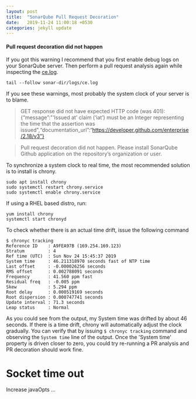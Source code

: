 ```yaml
---
layout: post
title:  "SonarQube Pull Request Decoration"
date:   2019-11-24 11:00:18 +0530
categories: jekyll update
---
```


#### Pull request decoration did not happen

If you got this warning I recommend that you first enable debug logs on your SonarQube server. Then perform a pull request analysis again while inspecting the [ce.log](https://docs.sonarqube.org/latest/instance-administration/system-info/#header-2).

	tail --follow sonar-dir/logs/ce.log

If you see these warnings, most probably the system clock of your server is to blame.

>GET response did not have expected HTTP code (was 401): {“message”:"‘Issued at’ claim (‘iat’) must be an Integer representing the time that the assertion was issued",“documentation_url”:“https://developer.github.com/enterprise/2.18/v3”}

>Pull request decoration did not happen. Please install SonarQube Github application on the repository’s organization or user.


To synchronize a system clock to real time, the most recommended solution is to install is chrony.

	sudo apt install chrony
	sudo systemctl restart chrony.service
	sudo systemctl enable chrony.service

If using a RHEL based distro, run:

	yum install chrony
	systemctl start chronyd

To check whether there is an actual time drift, issue the following command

	$ chronyc tracking
	Reference ID    : A9FEA97B (169.254.169.123)
	Stratum         : 4
	Ref time (UTC)  : Sun Nov 24 15:45:37 2019
	System time     : 46.211318970 seconds fast of NTP time
	Last offset     : -0.000026256 seconds
	RMS offset      : 0.002788091 seconds
	Frequency       : 41.560 ppm fast
	Residual freq   : -0.005 ppm
	Skew            : 5.294 ppm
	Root delay      : 0.000519169 seconds
	Root dispersion : 0.000747741 seconds
	Update interval : 71.3 seconds
	Leap status     : Normal


As you could see from the output, my System time was drifted by about 46 seconds. If there is a time drift, chrony will automatically adjust the clock gradually. You can verify that by issuing `$ chronyc tracking` command and observing the `System time` line of the output. Once the 'System time' property is driven closer to zero, you could try re-running a PR analysis and PR decoration should work fine.

# Socket time out

Increase javaOpts ...
